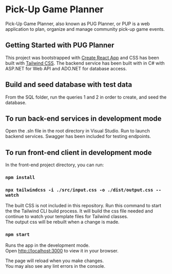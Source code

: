# Pick-Up Game Planner
Pick-Up Game Planner, also known as PUG Planner, or PUP is a web application to plan, organize and manage community pick-up game events. 

## Getting Started with PUG Planner

This project was bootstrapped with [Create React App](https://github.com/facebook/create-react-app) and CSS has been built with [Tailwind CSS](https://tailwindcss.com/). The backend service has been built with in C# with ASP.NET for Web API and ADO.NET for database access.

## Build and seed database with test data

From the SQL folder, run the queries 1 and 2 in order to create, and seed the database.

## To run back-end services in development mode

Open the .sln file in the root directory in Visual Studio. Run to launch backend services. Swagger has been included for testing endpoints.

## To run front-end client in development mode

In the front-end project directory, you can run:

### `npm install`

### `npx tailwindcss -i ./src/input.css -o ./dist/output.css --watch`

The built CSS is not included in this repository. Run this command to start the the Tailwind CLI build process. It will build the css file needed and continue to watch your template files for Tailwind classes.\
The output css will be rebuilt when a change is made.

### `npm start`

Runs the app in the development mode.\
Open [http://localhost:3000](http://localhost:3000) to view it in your browser.

The page will reload when you make changes.\
You may also see any lint errors in the console.
